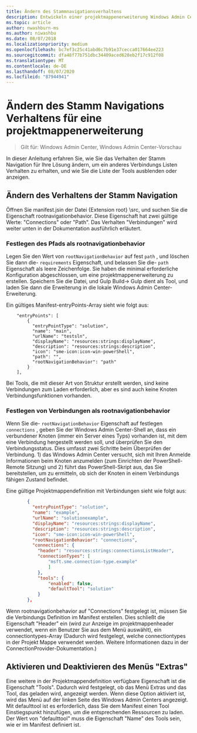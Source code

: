 ```yaml
---
title: Ändern des Stammnavigationsverhaltens
description: Entwickeln einer projektmappenerweiterung Windows Admin Center SDK (Project Honolulu)-Ändern des Stamm Navigations Verhaltens
ms.topic: article
author: nwashburn-ms
ms.author: niwashbu
ms.date: 08/07/2018
ms.localizationpriority: medium
ms.openlocfilehash: bc7ef3c25c41abd6c7b91e37cecca017664ee223
ms.sourcegitcommit: dfa48f77b751dbc34409aced628eb2f17c912f08
ms.translationtype: MT
ms.contentlocale: de-DE
ms.lasthandoff: 08/07/2020
ms.locfileid: "87944941"
---
```

# <a name="modify-root-navigation-behavior-for-a-solution-extension"></a>Ändern des Stamm Navigations Verhaltens für eine projektmappenerweiterung

>Gilt für: Windows Admin Center, Windows Admin Center-Vorschau

In dieser Anleitung erfahren Sie, wie Sie das Verhalten der Stamm Navigation für Ihre Lösung ändern, um ein anderes Verbindungs Listen Verhalten zu erhalten, und wie Sie die Liste der Tools ausblenden oder anzeigen.

## <a name="modifying-root-navigation-behavior"></a>Ändern des Verhaltens der Stamm Navigation

Öffnen Sie manifest.jsin der Datei {Extension root} \src, und suchen Sie die Eigenschaft rootnavigationbehavior. Diese Eigenschaft hat zwei gültige Werte: "Connections" oder "Path". Das Verhalten "Verbindungen" wird weiter unten in der Dokumentation ausführlich erläutert.

### <a name="setting-path-as-a-rootnavigationbehavior"></a>Festlegen des Pfads als rootnavigationbehavior

Legen Sie den Wert von ```rootNavigationBehavior``` auf fest ```path``` , und löschen Sie dann die- ```requirements``` Eigenschaft, und belassen Sie die- ```path``` Eigenschaft als leere Zeichenfolge. Sie haben die minimal erforderliche Konfiguration abgeschlossen, um eine projektmappenerweiterung zu erstellen. Speichern Sie die Datei, und Gulp Build-> Gulp dient als Tool, und laden Sie dann die Erweiterung in die lokale Windows Admin Center-Erweiterung.

Ein gültiges Manifest-entryPoints-Array sieht wie folgt aus:
```
    "entryPoints": [
        {
          "entryPointType": "solution",
          "name": "main",
          "urlName": "testsln",
          "displayName": "resources:strings:displayName",
          "description": "resources:strings:description",
          "icon": "sme-icon:icon-win-powerShell",
          "path": "",
          "rootNavigationBehavior": "path"
        }
    ],
```

Bei Tools, die mit dieser Art von Struktur erstellt werden, sind keine Verbindungen zum Laden erforderlich, aber es sind auch keine Knoten Verbindungsfunktionen vorhanden.

### <a name="setting-connections-as-a-rootnavigationbehavior"></a>Festlegen von Verbindungen als rootnavigationbehavior

Wenn Sie die- ```rootNavigationBehavior``` Eigenschaft auf festlegen ```connections``` , geben Sie der Windows Admin Center-Shell an, dass ein verbundener Knoten (immer ein Server eines Typs) vorhanden ist, mit dem eine Verbindung hergestellt werden soll, und überprüfen Sie den Verbindungsstatus. Dies umfasst zwei Schritte beim Überprüfen der Verbindung. 1) das Windows Admin Center versucht, sich mit Ihren Anmelde Informationen beim Knoten anzumelden (zum Einrichten der PowerShell-Remote Sitzung) und 2) führt das PowerShell-Skript aus, das Sie bereitstellen, um zu ermitteln, ob sich der Knoten in einem Verbindungs fähigen Zustand befindet.

Eine gültige Projektmappendefinition mit Verbindungen sieht wie folgt aus:

``` json
        {
          "entryPointType": "solution",
          "name": "example",
          "urlName": "solutionexample",
          "displayName": "resources:strings:displayName",
          "description": "resources:strings:description",
          "icon": "sme-icon:icon-win-powerShell",
          "rootNavigationBehavior": "connections",
          "connections": {
            "header": "resources:strings:connectionsListHeader",
            "connectionTypes": [
                "msft.sme.connection-type.example"
                ]
            },
            "tools": {
                "enabled": false,
                "defaultTool": "solution"
            }
        },
```

Wenn rootnavigationbehavior auf "Connections" festgelegt ist, müssen Sie die Verbindungs Definition im Manifest erstellen. Dies schließt die Eigenschaft "Header" ein (wird zur Anzeige im projektmappenheader verwendet, wenn ein Benutzer Sie aus dem Menü auswählt), ein connectiontypes-Array (Dadurch wird festgelegt, welche connectiontypes in der Projekt Mappe verwendet werden. Weitere Informationen dazu in der ConnectionProvider-Dokumentation.)

## <a name="enabling-and-disabling-the-tools-menu"></a>Aktivieren und Deaktivieren des Menüs "Extras" ##

Eine weitere in der Projektmappendefinition verfügbare Eigenschaft ist die Eigenschaft "Tools". Dadurch wird festgelegt, ob das Menü Extras und das Tool, das geladen wird, angezeigt werden. Wenn diese Option aktiviert ist, wird das Menü auf der linken Seite des Windows Admin Centers angezeigt. Mit defaulttool ist es erforderlich, dass Sie dem Manifest einen Tool Einstiegspunkt hinzufügen, um die entsprechenden Ressourcen zu laden. Der Wert von "defaulttool" muss die Eigenschaft "Name" des Tools sein, wie er im Manifest definiert ist.
